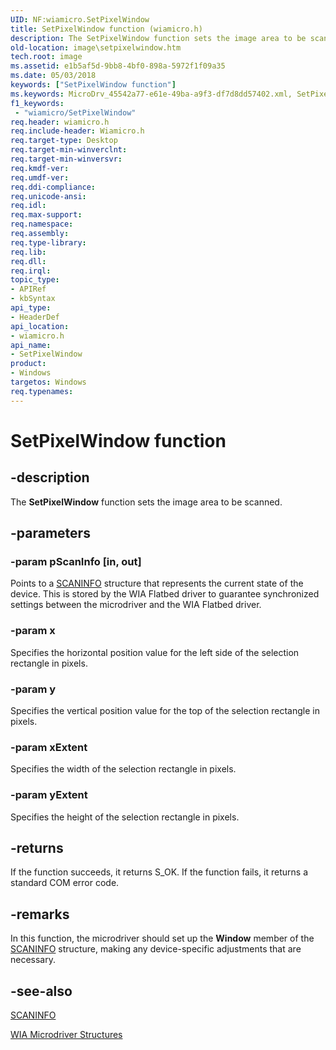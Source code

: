 ```yaml
---
UID: NF:wiamicro.SetPixelWindow
title: SetPixelWindow function (wiamicro.h)
description: The SetPixelWindow function sets the image area to be scanned.
old-location: image\setpixelwindow.htm
tech.root: image
ms.assetid: e1b5af5d-9bb8-4bf0-898a-5972f1f09a35
ms.date: 05/03/2018
keywords: ["SetPixelWindow function"]
ms.keywords: MicroDrv_45542a77-e61e-49ba-a9f3-df7d8dd57402.xml, SetPixelWindow, SetPixelWindow function [Imaging Devices], image.setpixelwindow, wiamicro/SetPixelWindow
f1_keywords:
 - "wiamicro/SetPixelWindow"
req.header: wiamicro.h
req.include-header: Wiamicro.h
req.target-type: Desktop
req.target-min-winverclnt:
req.target-min-winversvr: 
req.kmdf-ver: 
req.umdf-ver: 
req.ddi-compliance: 
req.unicode-ansi: 
req.idl: 
req.max-support: 
req.namespace: 
req.assembly: 
req.type-library: 
req.lib: 
req.dll: 
req.irql: 
topic_type:
- APIRef
- kbSyntax
api_type:
- HeaderDef
api_location:
- wiamicro.h
api_name:
- SetPixelWindow
product:
- Windows
targetos: Windows
req.typenames: 
---
```


# SetPixelWindow function

## -description

The **SetPixelWindow** function sets the image area to be scanned.

## -parameters

### -param pScanInfo [in, out]

Points to a [SCANINFO](https://docs.microsoft.com/windows-hardware/drivers/ddi/wiamicro/ns-wiamicro-_scaninfo) structure that represents the current state of the device. This is stored by the WIA Flatbed driver to guarantee synchronized settings between the microdriver and the WIA Flatbed driver.

### -param x

Specifies the horizontal position value for the left side of the selection rectangle in pixels.

### -param y

Specifies the vertical position value for the top of the selection rectangle in pixels.

### -param xExtent

Specifies the width of the selection rectangle in pixels.

### -param yExtent

Specifies the height of the selection rectangle in pixels.

## -returns

If the function succeeds, it returns S_OK. If the function fails, it returns a standard COM error code.

## -remarks

In this function, the microdriver should set up the **Window** member of the [SCANINFO](https://docs.microsoft.com/windows-hardware/drivers/ddi/wiamicro/ns-wiamicro-_scaninfo) structure, making any device-specific adjustments that are necessary.

## -see-also

[SCANINFO](https://docs.microsoft.com/windows-hardware/drivers/ddi/wiamicro/ns-wiamicro-_scaninfo)

[WIA Microdriver Structures](https://docs.microsoft.com/windows-hardware/drivers/ddi/_image/index)
